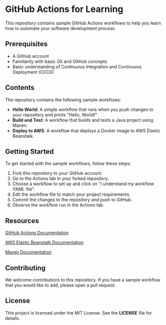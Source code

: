 # GitHub Actions for Learning

This repository contains sample GitHub Actions workflows to help you learn how to automate your software development process.

## Prerequisites

- A GitHub account
- Familiarity with basic Git and GitHub concepts
- Basic understanding of Continuous Integration and Continuous Deployment (CI/CD)

## Contents

The repository contains the following sample workflows:

- **Hello World**: A simple workflow that runs when you push changes to your repository and prints "Hello, World!"
- **Build and Test**: A workflow that builds and tests a Java project using Maven.
- **Deploy to AWS**: A workflow that deploys a Docker image to AWS Elastic Beanstalk.

## Getting Started

To get started with the sample workflows, follow these steps:

1. Fork this repository to your GitHub account.
2. Go to the Actions tab in your forked repository.
3. Choose a workflow to set up and click on "I understand my workflow YAML file".
4. Edit the workflow file to match your project requirements.
5. Commit the changes to the repository and push to GitHub.
6. Observe the workflow run in the Actions tab.

## Resources

[GitHub Actions Documentation](https://docs.github.com/en/actions)

[AWS Elastic Beanstalk Documentation](https://aws.amazon.com/elasticbeanstalk/)

[Maven Documentation](https://maven.apache.org/guides/index.html)

## Contributing

We welcome contributions to this repository. If you have a sample workflow that you would like to add, please open a pull request.

## License

This project is licensed under the MIT License. See the **LICENSE** file for details.
